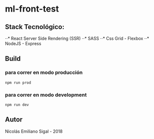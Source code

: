# ml-front-test

## Stack Tecnológico: 
⋅⋅* React Server Side Rendering (SSR)
⋅⋅* SASS
⋅⋅* Css Grid - Flexbox
⋅⋅* NodeJS - Express

## Build

### para correr en modo producción

```
npm run prod
```

### para correr en modo development
```
npm run dev
```

## Autor

Nicolás Emiliano Sigal - 2018